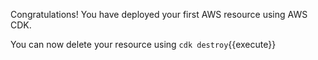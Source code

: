 
Congratulations! You have deployed your first AWS resource using AWS CDK. 

You can now delete your resource using `cdk destroy`{{execute}}

